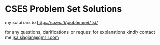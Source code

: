 # CSES Problem Set Solutions
my solutions to https://cses.fi/problemset/list/

for any questions, clarifications, or request for explanations
kindly contact me jsa.siagian@gmail.com
